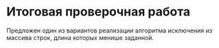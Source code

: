 # Итоговая проверочная работа

Предложен один из вариантов реализации алгоритма исключения из массива строк, длина которых менише заданной.